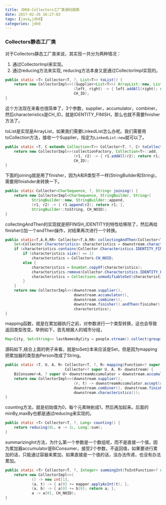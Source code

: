```yaml
---
title: JDK8-Collectors工厂类源码探索
date: 2017-02-26 16:27:03
tags: [java,jdk8]
categories: jdk8
---
```


### Collectors静态工厂类

对于Collectors静态工厂类来说，其实现一共分为两种情况：

1. 通过CollectorImpl来实现。
2. 通过reducing方法来实现, reducing方法本身又是通过CollectorImpl实现的。
<!--more-->

```java
public static <T> Collector<T, ?, List<T>> toList() {
    return new CollectorImpl<>((Supplier<List<T>>) ArrayList::new, List::add,
                               (left, right) -> { left.addAll(right); return left; },
                               CH_ID);
}
```

这个方法现在来看也很简单了，3个参数，supplier，accumulator，combiner，然后characteristics是CH_ID，就是IDENTITY_FINISH，那么也就不需要finisher方法了。

toList是实现是ArrayList，如果我们需要LinkedList怎么办呢。我们需要用toCollection方法，接收一个Supplier，指定为`LinkedList:new`就可以了。

```java
public static <T, C extends Collection<T>> Collector<T, ?, C> toCollection(Supplier<C> collectionFactory) {
    return new CollectorImpl<>(collectionFactory, Collection<T>::add,
                               (r1, r2) -> { r1.addAll(r2); return r1; },
                               CH_ID);
}
```

下面的joining就是用了finisher，因为A和R类型不一样(StringBuilder和String)，需要用finishder来转换一下。

```java
public static Collector<CharSequence, ?, String> joining() {
    return new CollectorImpl<CharSequence, StringBuilder, String>(
            StringBuilder::new, StringBuilder::append,
            (r1, r2) -> { r1.append(r2); return r1; },
            StringBuilder::toString, CH_NOID);
}
```

collectingAndThen的实现就是把FINISH_IDENTITY的特性给移除了，然后再给finisher()加一个andThen操作，对结果再次进行一个转换。

```java
public static<T,A,R,RR> Collector<T,A,RR> collectingAndThen(Collector<T,A,R> downstream, Function<R,RR> finisher) {
    Set<Collector.Characteristics> characteristics = downstream.characteristics();
    if (characteristics.contains(Collector.Characteristics.IDENTITY_FINISH)) {
        if (characteristics.size() == 1)
            characteristics = Collectors.CH_NOID;
        else {
            characteristics = EnumSet.copyOf(characteristics);
            characteristics.remove(Collector.Characteristics.IDENTITY_FINISH);
            characteristics = Collections.unmodifiableSet(characteristics);
        }
    }
    return new CollectorImpl<>(downstream.supplier(),
                               downstream.accumulator(),
                               downstream.combiner(),
                               downstream.finisher().andThen(finisher),
                               characteristics);
}
```

mapping函数，就是在累加器执行之前，对参数进行一个类型转换，这也会导致返回类型改变。举例如下，首先根据人的城市分组，

```java
Map<City, Set<String>> lastNamesByCity = people.stream().collect(groupingBy(Person::getCity,mapping(Person::getLastName, toSet())));
```
源码如下,结合上面的例子来看，就是toSet()本来应该是Set<Person>，但是因为mapping把累加器的类型由Person改成了String。
```java
public static <T, U, A, R> Collector<T, ?, R> mapping(Function<? super T, ? extends U> mapper,
                           Collector<? super U, A, R> downstream) {
    BiConsumer<A, ? super U> downstreamAccumulator = downstream.accumulator();
    return new CollectorImpl<>(downstream.supplier(),
                               (r, t) -> downstreamAccumulator.accept(r, mapper.apply(t)),
                               downstream.combiner(), downstream.finisher(),
                               downstream.characteristics());
}
```
counting方法，就是初始值为0，每个元素映射成1，然后再加起来。后面的minBy,maxBy也都是通过reducing来实现的。

```java
public static <T> Collector<T, ?, Long> counting() {
	return reducing(0L, e -> 1L, Long::sum);
}
```

summarizingInt方法，为什么第一个参数是一个数组呢，而不是直接一个值，因为累加器accumulator是BiConsumer，接受2个参数，不返回值，如果要进行累加的话，只能通过容器来累加，如果直接是一个值的话，没办法传递，也没有办法累加。

```java
public static <T> Collector<T, ?, Integer> summingInt(ToIntFunction<? super T> mapper) {
    return new CollectorImpl<>(
            () -> new int[1],
            (a, t) -> { a[0] += mapper.applyAsInt(t); },
            (a, b) -> { a[0] += b[0]; return a; },
            a -> a[0], CH_NOID);
}
```
